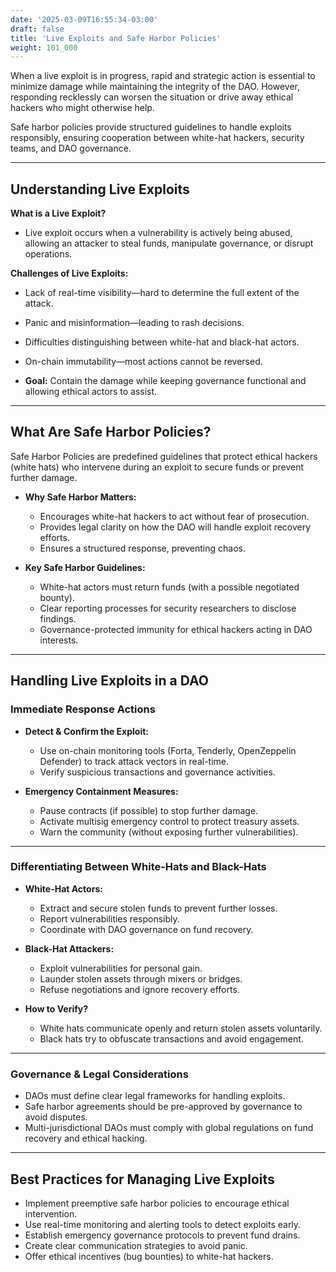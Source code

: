 ```yaml
---
date: '2025-03-09T16:55:34-03:00'
draft: false
title: 'Live Exploits and Safe Harbor Policies'
weight: 101_000
---
```


When a live exploit is in progress, rapid and strategic action is essential to minimize damage while maintaining the integrity of the DAO. However, responding recklessly can worsen the situation or drive away ethical hackers who might otherwise help. 

Safe harbor policies provide structured guidelines to handle exploits responsibly, ensuring cooperation between white-hat hackers, security teams, and DAO governance.  

---

## **Understanding Live Exploits**  

**What is a Live Exploit?**  
  - Live exploit occurs when a vulnerability is actively being abused, allowing an attacker to steal funds, manipulate governance, or disrupt operations.  

**Challenges of Live Exploits:**  
  - Lack of real-time visibility—hard to determine the full extent of the attack.  
  - Panic and misinformation—leading to rash decisions.  
  - Difficulties distinguishing between white-hat and black-hat actors.  
  - On-chain immutability—most actions cannot be reversed.  

- **Goal:** Contain the damage while keeping governance functional and allowing ethical actors to assist.  

---

## **What Are Safe Harbor Policies?**  

Safe Harbor Policies are predefined guidelines that protect ethical hackers (white hats) who intervene during an exploit to secure funds or prevent further damage.  

- **Why Safe Harbor Matters:**  
  - Encourages white-hat hackers to act without fear of prosecution.  
  - Provides legal clarity on how the DAO will handle exploit recovery efforts.  
  - Ensures a structured response, preventing chaos.  

- **Key Safe Harbor Guidelines:**  
  - White-hat actors must return funds (with a possible negotiated bounty).  
  - Clear reporting processes for security researchers to disclose findings.  
  - Governance-protected immunity for ethical hackers acting in DAO interests.  

---

## **Handling Live Exploits in a DAO**  

### **Immediate Response Actions**  

- **Detect & Confirm the Exploit:**  
  - Use on-chain monitoring tools (Forta, Tenderly, OpenZeppelin Defender) to track attack vectors in real-time.  
  - Verify suspicious transactions and governance activities.  

- **Emergency Containment Measures:**  
  - Pause contracts (if possible) to stop further damage.  
  - Activate multisig emergency control to protect treasury assets.  
  - Warn the community (without exposing further vulnerabilities).  

---

### **Differentiating Between White-Hats and Black-Hats**  

- **White-Hat Actors:**  
  - Extract and secure stolen funds to prevent further losses.  
  - Report vulnerabilities responsibly.  
  - Coordinate with DAO governance on fund recovery.  

- **Black-Hat Attackers:**  
  - Exploit vulnerabilities for personal gain.  
  - Launder stolen assets through mixers or bridges.  
  - Refuse negotiations and ignore recovery efforts.  

- **How to Verify?**  
  - White hats communicate openly and return stolen assets voluntarily.  
  - Black hats try to obfuscate transactions and avoid engagement.  

---

### **Governance & Legal Considerations**  

- DAOs must define clear legal frameworks for handling exploits.  
- Safe harbor agreements should be pre-approved by governance to avoid disputes.  
- Multi-jurisdictional DAOs must comply with global regulations on fund recovery and ethical hacking.  

---

## **Best Practices for Managing Live Exploits**  

- Implement preemptive safe harbor policies to encourage ethical intervention.  
- Use real-time monitoring and alerting tools to detect exploits early.  
- Establish emergency governance protocols to prevent fund drains.  
- Create clear communication strategies to avoid panic.  
- Offer ethical incentives (bug bounties) to white-hat hackers.  

